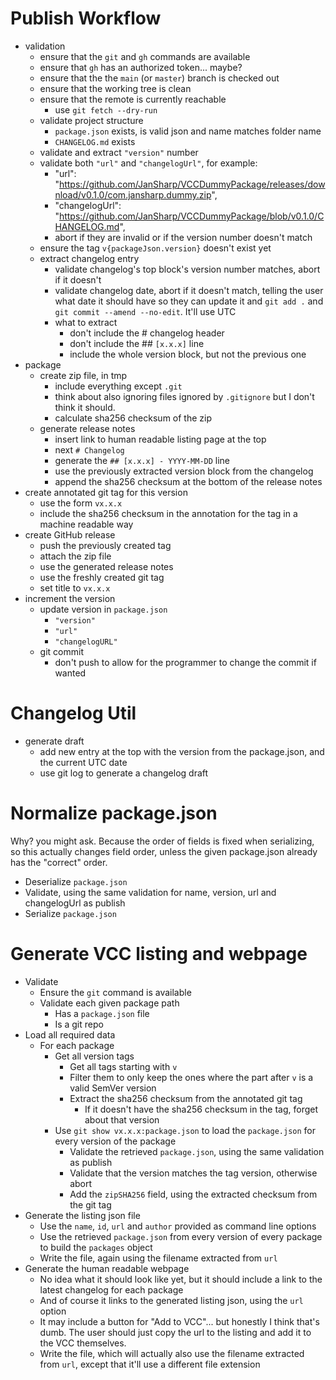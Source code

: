 
# Publish Workflow

- validation
  - ensure that the `git` and `gh` commands are available
  - ensure that `gh` has an authorized token... maybe?
  - ensure that the the `main` (or `master`) branch is checked out
  - ensure that the working tree is clean
  - ensure that the remote is currently reachable
    - use `git fetch --dry-run`
  - validate project structure
    - `package.json` exists, is valid json and name matches folder name
    - `CHANGELOG.md` exists
  - validate and extract `"version"` number
  - validate both `"url"` and `"changelogUrl"`, for example:
    - "url": "https://github.com/JanSharp/VCCDummyPackage/releases/download/v0.1.0/com.jansharp.dummy.zip",
    - "changelogUrl": "https://github.com/JanSharp/VCCDummyPackage/blob/v0.1.0/CHANGELOG.md",
    - abort if they are invalid or if the version number doesn't match
  - ensure the tag `v{packageJson.version}` doesn't exist yet
  - extract changelog entry
    - validate changelog's top block's version number matches, abort if it doesn't
    - validate changelog date, abort if it doesn't match, telling the user what date it should have so they can update it and `git add .` and `git commit --amend --no-edit`. It'll use UTC
    - what to extract
      - don't include the # changelog header
      - don't include the ## `[x.x.x]` line
      - include the whole version block, but not the previous one
- package
  - create zip file, in tmp
    - include everything except `.git`
    - think about also ignoring files ignored by `.gitignore` but I don't think it should.
    - calculate sha256 checksum of the zip
  - generate release notes
    - insert link to human readable listing page at the top
    - next `# Changelog`
    - generate the `## [x.x.x] - YYYY-MM-DD` line
    - use the previously extracted version block from the changelog
    - append the sha256 checksum at the bottom of the release notes
- create annotated git tag for this version
  - use the form `vx.x.x`
  - include the sha256 checksum in the annotation for the tag in a machine readable way
- create GitHub release
  - push the previously created tag
  - attach the zip file
  - use the generated release notes
  - use the freshly created git tag
  - set title to `vx.x.x`
- increment the version
  - update version in `package.json`
    - `"version"`
    - `"url"`
    - `"changelogURL"`
  - git commit
    - don't push to allow for the programmer to change the commit if wanted

# Changelog Util

- generate draft
  - add new entry at the top with the version from the package.json, and the current UTC date
  - use git log to generate a changelog draft

# Normalize package.json

Why? you might ask. Because the order of fields is fixed when serializing, so this actually changes field order, unless the given package.json already has the "correct" order.

- Deserialize `package.json`
- Validate, using the same validation for name, version, url and changelogUrl as publish
- Serialize `package.json`

# Generate VCC listing and webpage

- Validate
  - Ensure the `git` command is available
  - Validate each given package path
    - Has a `package.json` file
    - Is a git repo
- Load all required data
  - For each package
    - Get all version tags
      - Get all tags starting with `v`
      - Filter them to only keep the ones where the part after `v` is a valid SemVer version
      - Extract the sha256 checksum from the annotated git tag
        - If it doesn't have the sha256 checksum in the tag, forget about that version
    - Use `git show vx.x.x:package.json` to load the `package.json` for every version of the package
      - Validate the retrieved `package.json`, using the same validation as publish
      - Validate that the version matches the tag version, otherwise abort
      - Add the `zipSHA256` field, using the extracted checksum from the git tag
- Generate the listing json file
  - Use the `name`, `id`, `url` and `author` provided as command line options
  - Use the retrieved `package.json` from every version of every package to build the `packages` object
  - Write the file, again using the filename extracted from `url`
- Generate the human readable webpage
  - No idea what it should look like yet, but it should include a link to the latest changelog for each package
  - And of course it links to the generated listing json, using the `url` option
  - It may include a button for "Add to VCC"... but honestly I think that's dumb. The user should just copy the url to the listing and add it to the VCC themselves.
  - Write the file, which will actually also use the filename extracted from `url`, except that it'll use a different file extension
